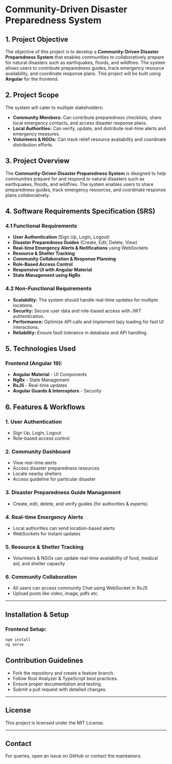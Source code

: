 # Community-Driven Disaster Preparedness System

## 1. Project Objective
The objective of this project is to develop a **Community-Driven Disaster Preparedness System** that enables communities to collaboratively prepare for natural disasters such as earthquakes, floods, and wildfires. The system allows users to contribute preparedness guides, track emergency resource availability, and coordinate response plans. This project will be built using **Angular** for the frontend.

## 2. Project Scope
The system will cater to multiple stakeholders:
- **Community Members:** Can contribute preparedness checklists, share local emergency contacts, and access disaster response plans.
- **Local Authorities:** Can verify, update, and distribute real-time alerts and emergency measures.
- **Volunteers & NGOs:** Can track relief resource availability and coordinate distribution efforts.

## 3. Project Overview
The **Community-Driven Disaster Preparedness System** is designed to help communities prepare for and respond to natural disasters such as earthquakes, floods, and wildfires. The system enables users to share preparedness guides, track emergency resources, and coordinate response plans collaboratively.

## 4. Software Requirements Specification (SRS)
### 4.1 Functional Requirements
- **User Authentication** (Sign Up, Login, Logout)
- **Disaster Preparedness Guides** (Create, Edit, Delete, View)
- **Real-time Emergency Alerts & Notifications** using WebSockets
- **Resource & Shelter Tracking**
- **Community Collaboration & Response Planning**
- **Role-Based Access Control**
- **Responsive UI with Angular Material**
- **State Management using NgRx**

### 4.2 Non-Functional Requirements
- **Scalability:** The system should handle real-time updates for multiple locations.
- **Security:** Secure user data and role-based access with JWT authentication.
- **Performance:** Optimize API calls and implement lazy loading for fast UI interactions.
- **Reliability:** Ensure fault tolerance in database and API handling.


## 5. Technologies Used

### Frontend (Angular 19):
- **Angular Material** - UI Components
- **NgRx** - State Management
- **RxJS** - Real-time updates
- **Angular Guards & Interceptors** - Security



## 6. Features & Workflows
### 1. User Authentication
- Sign Up, Login, Logout
- Role-based access control

### 2. Community Dashboard
- View real-time alerts
- Access disaster preparedness resources
- Locate nearby shelters
- Access guideline for particular disaster

### 3. Disaster Preparedness Guide Management
- Create, edit, delete, and verify guides (for authorities & experts)

### 4. Real-time Emergency Alerts
- Local authorities can send location-based alerts
- WebSockets for instant updates

### 5. Resource & Shelter Tracking
- Volunteers & NGOs can update real-time availability of food, medical aid, and shelter capacity

### 6. Community Collaboration
- All users can access community Chat using WebSocket in RxJS
- Upload posts like video, image, pdfs etc.

---

## Installation & Setup


### Frontend Setup:
```sh
npm install
ng serve
```

## Contribution Guidelines
- Fork the repository and create a feature branch.
- Follow Rust Analyzer & TypeScript best practices.
- Ensure proper documentation and testing.
- Submit a pull request with detailed changes.

---

## License
This project is licensed under the MIT License.

---

## Contact
For queries, open an issue on GitHub or contact the maintainers.

